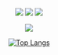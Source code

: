 <div align=center>
  <img src="https://img.shields.io/badge/html-E34F26?style=for-the-badge&logo=html5&logoColor=white">
  <img src="https://img.shields.io/badge/css-1572B6?style=for-the-badge&logo=css3&logoColor=white">
  <img src="https://img.shields.io/badge/react-61DAFB?style=for-the-badge&logo=react&logoColor=black">
  
 <div>
<p align="center">
  <img src="https:/lamb023/capsule-render.vercel.app/api?type=wave&color=3DDC84&height=300&section=header&text=lamb023&fontSize=70" />
</p>

   [![Top Langs](https:/lamb023/github-readme-stats.vercel.app/api/top-langs/?username=lamb023&langs_count=10&layout=compact&theme=dark)](https://github.com/lamb023)
